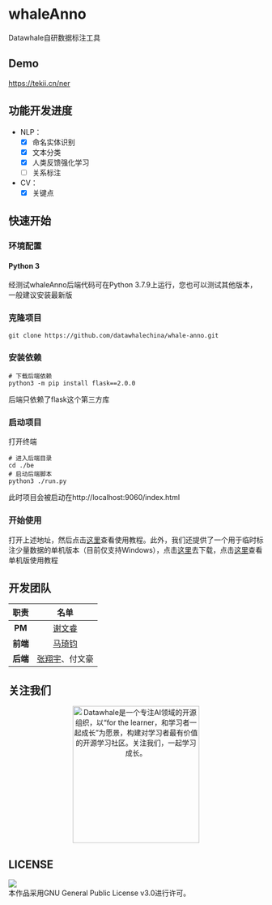 # whaleAnno
Datawhale自研数据标注工具

## Demo
https://tekii.cn/ner

## 功能开发进度
- NLP：
  - [x] 命名实体识别
  - [x] 文本分类
  - [x] 人类反馈强化学习
  - [ ] 关系标注
- CV：
  - [x] 关键点

## 快速开始
### 环境配置
#### Python 3
经测试whaleAnno后端代码可在Python 3.7.9上运行，您也可以测试其他版本，一般建议安装最新版

### 克隆项目
```shell
git clone https://github.com/datawhalechina/whale-anno.git
```
### 安装依赖
```shell
# 下载后端依赖
python3 -m pip install flask==2.0.0
```
后端只依赖了flask这个第三方库

### 启动项目
打开终端
```shell
# 进入后端目录
cd ./be
# 启动后端脚本
python3 ./run.py
```
此时项目会被启动在http://localhost:9060/index.html

### 开始使用
打开上述地址，然后点击[这里](https://www.bilibili.com/video/BV1v64y197iA?p=2)查看使用教程。此外，我们还提供了一个用于临时标注少量数据的单机版本（目前仅支持Windows），点击[这里](https://github.com/datawhalechina/whale-anno/releases)去下载，点击[这里](https://www.bilibili.com/video/BV1v64y197iA?p=1)查看单机版使用教程


## 开发团队
| 职责 | 名单 |
| :---: | :---: |
| **PM** | [谢文睿](https://github.com/Sm1les) |
| **前端** | [马琦钧](https://github.com/Skypow2012) |
| **后端** | [张翔宇](https://github.com/xgdyp)、付文豪 |

## 关注我们
<div align=center>
<img src="https://raw.githubusercontent.com/datawhalechina/pumpkin-book/master/res/qrcode.jpeg" width = "250" height = "270" alt="Datawhale是一个专注AI领域的开源组织，以“for the learner，和学习者一起成长”为愿景，构建对学习者最有价值的开源学习社区。关注我们，一起学习成长。">
</div>

## LICENSE
<img style="border-width:0" src="https://img.shields.io/badge/license-GPL--3.0-lightgrey" /><br />本作品采用GNU General Public License v3.0进行许可。